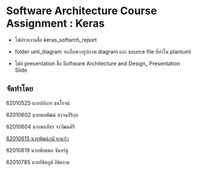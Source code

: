 # Software Architecture Course Assignment : Keras
- ไฟล์รายงานชื่อ keras_softarch_report

- folder uml_diagram จะเก็บพวกรูปภาพ diagram และ source file ที่ทำใน plantuml

- ไฟล์ presentation ชื่อ Software Architecture and Design_ Presentation Slide

## จัดทำโดย

62010525 นายปภังกร ธนโรจน์

62010602 นายพลพัฒน์ สงวนสิริกุล

62010604 นายพลภัทร จงวัฒนศิริ

<a href="https://github.com/Chuckboliver" target="_blank">62010615 นายพัฒน์ภูมิ หาแก้ว</a>

62010619 นายพัทธพล จันทร์ชู

62010785 นายลิขิตภูมิ ลิขิตงาม

